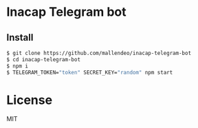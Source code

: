 # Inacap Telegram bot

## Install

```bash
$ git clone https://github.com/mallendeo/inacap-telegram-bot
$ cd inacap-telegram-bot
$ npm i
$ TELEGRAM_TOKEN="token" SECRET_KEY="random" npm start
```

# License

MIT
